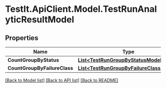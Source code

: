# TestIt.ApiClient.Model.TestRunAnalyticResultModel

## Properties

Name | Type | Description | Notes
------------ | ------------- | ------------- | -------------
**CountGroupByStatus** | [**List&lt;TestRunGroupByStatusModel&gt;**](TestRunGroupByStatusModel.md) |  | [optional] 
**CountGroupByFailureClass** | [**List&lt;TestRunGroupByFailureClassModel&gt;**](TestRunGroupByFailureClassModel.md) |  | [optional] 

[[Back to Model list]](../README.md#documentation-for-models) [[Back to API list]](../README.md#documentation-for-api-endpoints) [[Back to README]](../README.md)

